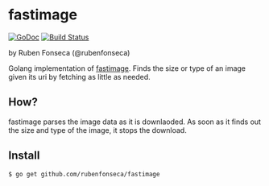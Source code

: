 # fastimage

[![GoDoc](https://godoc.org/github.com/rubenfonseca/fastimage?status.png)](https://godoc.org/github.com/rubenfonseca/fastimage) [![Build Status](https://secure.travis-ci.org/rubenfonseca/fastimage.png?branch=master)](http://travis-ci.org/rubenfonseca/fastimage)

by Ruben Fonseca (@rubenfonseca)

Golang implementation of [fastimage](https://pypi.python.org/pypi/fastimage/0.2.1).
Finds the size or type of an image given its uri by fetching as little as needed.

## How?

fastimage parses the image data as it is downlaoded. As soon as it finds out
the size and type of the image, it stops the download.

## Install

    $ go get github.com/rubenfonseca/fastimage


